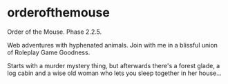 # orderofthemouse
Order of the Mouse. Phase 2.2.5.

Web adventures with hyphenated animals. Join with me in a blissful union of Roleplay Game Goodness.

Starts with a murder mystery thing, but afterwards there's a forest glade, a log cabin and a wise old woman who lets you sleep together in her house...
